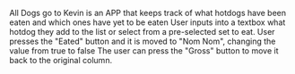 All Dogs go to Kevin is an APP that keeps track of what hotdogs have been eaten and which ones have yet to be eaten
User inputs into a textbox what hotdog they add to the list or select from a pre-selected set to eat.
User presses the "Eated" button and it is moved to "Nom Nom", changing the value from true to false
The user can press the "Gross" button to move it back to the original column. 